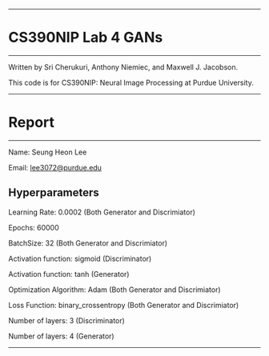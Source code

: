 --------------------------------------------------------------------------------
# CS390NIP Lab 4 GANs
--------------------------------------------------------------------------------

Written by Sri Cherukuri, Anthony Niemiec, and Maxwell J. Jacobson.


This code is for CS390NIP: Neural Image Processing at Purdue University.


--------------------------------------------------------------------------------
# Report
--------------------------------------------------------------------------------

Name: Seung Heon Lee


Email: lee3072@purdue.edu


## Hyperparameters


Learning Rate: 0.0002 (Both Generator and Discrimiator)


Epochs: 60000


BatchSize: 32 (Both Generator and Discrimiator)


Activation function: sigmoid (Discriminator)


Activation function: tanh (Generator) 


Optimization Algorithm: Adam (Both Generator and Discrimiator)


Loss Function: binary_crossentropy (Both Generator and Discrimiator)


Number of layers: 3 (Discriminator)


Number of layers: 4 (Generator)

--------------------------------------------------------------------------------